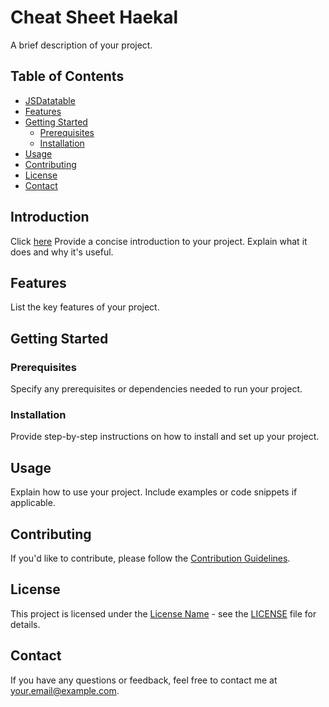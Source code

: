 # Cheat Sheet Haekal

A brief description of your project.

## Table of Contents

- [JSDatatable](https://github.com/hcalldee/mycheatsheet/blob/main/jsCS.md)
- [Features](#features)
- [Getting Started](#getting-started)
  - [Prerequisites](#prerequisites)
  - [Installation](#installation)
- [Usage](#usage)
- [Contributing](#contributing)
- [License](#license)
- [Contact](#contact)

## Introduction
Click [here](#)
Provide a concise introduction to your project. Explain what it does and why it's useful.

## Features

List the key features of your project.

## Getting Started

### Prerequisites

Specify any prerequisites or dependencies needed to run your project.

### Installation

Provide step-by-step instructions on how to install and set up your project.

## Usage

Explain how to use your project. Include examples or code snippets if applicable.

## Contributing

If you'd like to contribute, please follow the [Contribution Guidelines](CONTRIBUTING.md).

## License

This project is licensed under the [License Name](LICENSE) - see the [LICENSE](LICENSE) file for details.

## Contact

If you have any questions or feedback, feel free to contact me at [your.email@example.com](mailto:your.email@example.com).
